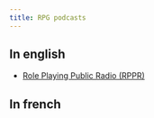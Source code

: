 ```yaml
---
title: RPG podcasts
---
```


## In english

- [Role Playing Public Radio (RPPR)](http://slangdesign.com/rppr/)

## In french